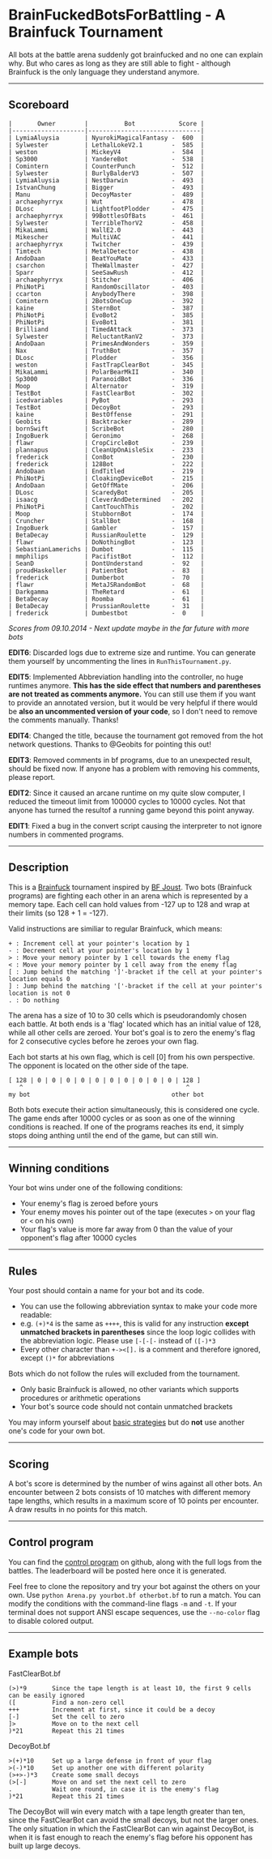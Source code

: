 BrainFuckedBotsForBattling - A Brainfuck Tournament
===================================================

All bots at the battle arena suddenly got brainfucked and no one can explain why. But who cares as long as they are still able to fight - although Brainfuck is the only language they understand anymore.

---

Scoreboard
----------

    |       Owner        |          Bot            Score |
    |--------------------|-------------------------------|
    | LymiaAluysia       | NyurokiMagicalFantasy -  600  |
    | Sylwester          | LethalLokeV2.1        -  585  |
    | weston             | MickeyV4              -  584  |
    | Sp3000             | YandereBot            -  538  |
    | Comintern          | CounterPunch          -  512  |
    | Sylwester          | BurlyBalderV3         -  507  |
    | LymiaAluysia       | NestDarwin            -  493  |
    | IstvanChung        | Bigger                -  493  |
    | Manu               | DecoyMaster           -  489  |
    | archaephyrryx      | Wut                   -  478  |
    | DLosc              | LightfootPlodder      -  475  |
    | archaephyrryx      | 99BottlesOfBats       -  461  |
    | Sylwester          | TerribleThorV2        -  458  |
    | MikaLammi          | WallE2.0              -  443  |
    | Mikescher          | MultiVAC              -  441  |
    | archaephyrryx      | Twitcher              -  439  |
    | Timtech            | MetalDetector         -  438  |
    | AndoDaan           | BeatYouMate           -  433  |
    | csarchon           | TheWallmaster         -  427  |
    | Sparr              | SeeSawRush            -  412  |
    | archaephyrryx      | Stitcher              -  406  |
    | PhiNotPi           | RandomOscillator      -  403  |
    | ccarton            | AnybodyThere          -  398  |
    | Comintern          | 2BotsOneCup           -  392  |
    | kaine              | SternBot              -  387  |
    | PhiNotPi           | EvoBot2               -  385  |
    | PhiNotPi           | EvoBot1               -  381  |
    | Brilliand          | TimedAttack           -  373  |
    | Sylwester          | ReluctantRanV2        -  373  |
    | AndoDaan           | PrimesAndWonders      -  359  |
    | Nax                | TruthBot              -  357  |
    | DLosc              | Plodder               -  356  |
    | weston             | FastTrapClearBot      -  345  |
    | MikaLammi          | PolarBearMkII         -  340  |
    | Sp3000             | ParanoidBot           -  336  |
    | Moop               | Alternator            -  319  |
    | TestBot            | FastClearBot          -  302  |
    | icedvariables      | PyBot                 -  293  |
    | TestBot            | DecoyBot              -  293  |
    | kaine              | BestOffense           -  291  |
    | Geobits            | Backtracker           -  289  |
    | bornSwift          | ScribeBot             -  280  |
    | IngoBuerk          | Geronimo              -  268  |
    | flawr              | CropCircleBot         -  239  |
    | plannapus          | CleanUpOnAisleSix     -  233  |
    | frederick          | ConBot                -  230  |
    | frederick          | 128Bot                -  222  |
    | AndoDaan           | EndTitled             -  219  |
    | PhiNotPi           | CloakingDeviceBot     -  215  |
    | AndoDaan           | GetOffMate            -  206  |
    | DLosc              | ScaredyBot            -  205  |
    | isaacg             | CleverAndDetermined   -  202  |
    | PhiNotPi           | CantTouchThis         -  202  |
    | Moop               | StubbornBot           -  174  |
    | Cruncher           | StallBot              -  168  |
    | IngoBuerk          | Gambler               -  157  |
    | BetaDecay          | RussianRoulette       -  129  |
    | flawr              | DoNothingBot          -  123  |
    | SebastianLamerichs | Dumbot                -  115  |
    | mmphilips          | PacifistBot           -  112  |
    | SeanD              | DontUnderstand        -  92   |
    | proudHaskeller     | PatientBot            -  83   |
    | frederick          | Dumberbot             -  70   |
    | flawr              | MetaJSRandomBot       -  68   |
    | Darkgamma          | TheRetard             -  61   |
    | BetaDecay          | Roomba                -  61   |
    | BetaDecay          | PrussianRoulette      -  31   |
    | frederick          | Dumbestbot            -  0    |


_Scores from 09.10.2014 - Next update maybe in the far future with more bots_

__EDIT6__: Discarded logs due to extreme size and runtime. You can generate them yourself by uncommenting the lines in `RunThisTournament.py`.

__EDIT5__: Implemented Abbreviation handling into the controller, no huge runtimes anymore. __This has the side effect that numbers and parentheses are not treated as comments anymore.__ You can still use them if you want to provide an annotated version, but it would be very helpful if there would be __also an uncommented version of your code__, so I don't need to remove the comments manually. Thanks!

__EDIT4__: Changed the title, because the tournament got removed from the hot network questions. Thanks to @Geobits for pointing this out!

__EDIT3__: Removed comments in bf programs, due to an unexpected result, should be fixed now. If anyone has a problem with removing his comments, please report.

__EDIT2__: Since it caused an arcane runtime on my quite slow computer, I reduced the timeout limit from 100000 cycles to 10000 cycles. Not that anyone has turned the resultof a running game beyond this point anyway.

__EDIT1__: Fixed a bug in the convert script causing the interpreter to not ignore numbers in commented programs.

---

Description
-----------

This is a [Brainfuck](http://esolangs.org/wiki/Brainfuck) tournament inspired by [BF Joust](http://esolangs.org/wiki/BF_Joust). Two bots (Brainfuck programs) are fighting each other in an arena which is represented by a memory tape. Each cell can hold values from -127 up to 128 and wrap at their limits (so 128 + 1 = -127).

Valid instructions are similiar to regular Brainfuck, which means:

    + : Increment cell at your pointer's location by 1
    - : Decrement cell at your pointer's location by 1
    > : Move your memory pointer by 1 cell towards the enemy flag
    < : Move your memory pointer by 1 cell away from the enemy flag
    [ : Jump behind the matching ']'-bracket if the cell at your pointer's location equals 0
    ] : Jump behind the matching '['-bracket if the cell at your pointer's location is not 0
    . : Do nothing

The arena has a size of 10 to 30 cells which is pseudorandomly chosen each battle. At both ends is a 'flag' located which has an initial value of 128, while all other cells are zeroed. Your bot's goal is to zero the enemy's flag for 2 consecutive cycles before he zeroes your own flag.

Each bot starts at his own flag, which is cell [0] from his own perspective. The opponent is located on the other side of the tape.

	[ 128 | 0 | 0 | 0 | 0 | 0 | 0 | 0 | 0 | 0 | 0 | 128 ]
	   ^											 ^
	my bot										 other bot

Both bots execute their action simultaneously, this is considered one cycle. The game ends after 10000 cycles or as soon as one of the winning conditions is reached. If one of the programs reaches its end, it simply stops doing anthing until the end of the game, but can still win.

---

Winning conditions
------------------

Your bot wins under one of the following conditions:

* Your enemy's flag is zeroed before yours
* Your enemy moves his pointer out of the tape (executes `>` on your flag or `<` on his own)
* Your flag's value is more far away from 0 than the value of your opponent's flag after 10000 cycles

---

Rules
-----

Your post should contain a name for your bot and its code.

* You can use the following abbreviation syntax to make your code more readable:
 * e.g. `(+)*4` is the same as `++++`, this is valid for any instruction __except unmatched brackets in parentheses__ since the loop logic collides with the abbreviation logic. Please use `[-[-[-` instead of `([-)*3`
* Every other character than `+-><[].` is a comment and therefore ignored, except `()*` for abbreviations

Bots which do not follow the rules will excluded from the tournament.

* Only basic Brainfuck is allowed, no other variants which supports procedures or arithmetic operations
* Your bot's source code should not contain unmatched brackets

You may inform yourself about [basic strategies](http://esolangs.org/wiki/BF_Joust_strategies) but do __not__ use another one's code for your own bot.

---

Scoring
-------

A bot's score is determined by the number of wins against all other bots.
An encounter between 2 bots consists of 10 matches with different memory tape lengths, which results in a maximum score of 10 points per encounter.
A draw results in no points for this match.

---

Control program
---------------

You can find the [control program](https://github.com/redevined/brainfuck/tree/master/BrainFuckedBotsForBattling) on github, along with the full logs from the battles.
The leaderboard will be posted here once it is generated.

Feel free to clone the repository and try your bot against the others on your own. Use `python Arena.py yourbot.bf otherbot.bf` to run a match. You can modify the conditions with the command-line flags `-m` and `-t`. If your terminal does not support ANSI escape sequences, use the `--no-color` flag to disable colored output.

---

Example bots
------------

FastClearBot.bf

	(>)*9		Since the tape length is at least 10, the first 9 cells can be easily ignored
	([			Find a non-zero cell
	+++			Increment at first, since it could be a decoy
	[-]			Set the cell to zero
	]>			Move on to the next cell
	)*21		Repeat this 21 times

DecoyBot.bf

	>(+)*10		Set up a large defense in front of your flag
	>(-)*10		Set up another one with different polarity
	(>+>-)*3	Create some small decoys
	(>[-]		Move on and set the next cell to zero
	.			Wait one round, in case it is the enemy's flag
	)*21		Repeat this 21 times

The DecoyBot will win every match with a tape length greater than ten, since the FastClearBot can avoid the small decoys, but not the larger ones. The only situation in which the FastClearBot can win against DecoyBot, is when it is fast enough to reach the enemy's flag before his opponent has built up large decoys.
